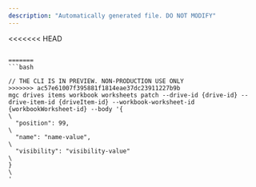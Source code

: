 ```yaml
---
description: "Automatically generated file. DO NOT MODIFY"
---
```


<<<<<<< HEAD
```cli

=======
```bash

// THE CLI IS IN PREVIEW. NON-PRODUCTION USE ONLY
>>>>>>> ac57e61007f395881f1814eae37dc23911227b9b
mgc drives items workbook worksheets patch --drive-id {drive-id} --drive-item-id {driveItem-id} --workbook-worksheet-id {workbookWorksheet-id} --body '{\
  "position": 99,\
  "name": "name-value",\
  "visibility": "visibility-value"\
}\
'

```